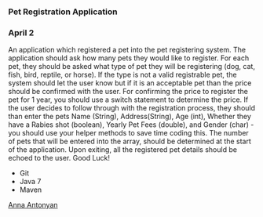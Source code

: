 ### Pet Registration Application

### April 2

An application which registered a pet into the pet registering system. The application should ask how many pets they would like to register. For each pet, they should be asked what type of pet they will be registering (dog, cat, fish, bird, reptile, or horse). If the type is not a valid registrable pet, the system should let the user know but if it is an acceptable pet than the price should be confirmed with the user. For confirming the price to register the pet for 1 year, you should use a switch statement to determine the price. If the user decides to follow through with the registration process, they should than enter the pets Name (String), Address(String), Age (int), Whether they have a Rabies shot (boolean), Yearly Pet Fees (double), and Gender (char) - you should use your helper methods to save time coding this. The number of pets that will be entered into the array, should be determined at the start of the application. Upon exiting, all the registered pet details should be echoed to the user. Good Luck!

* Git
* Java 7
* Maven

[Anna Antonyan](http://sqasolution.com)
